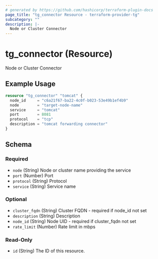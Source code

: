 ```yaml
---
# generated by https://github.com/hashicorp/terraform-plugin-docs
page_title: "tg_connector Resource - terraform-provider-tg"
subcategory: ""
description: |-
  Node or Cluster Connector
---
```


# tg_connector (Resource)

Node or Cluster Connector

## Example Usage

```terraform
resource "tg_connector" "tomcat" {
  node_id     = "c6a21f67-ba22-4c0f-b023-53e49b1ef4b9"
  node        = "target-node-name"
  service     = "tomcat"
  port        = 8081
  protocol    = "tcp"
  description = "tomcat forwarding connector"
}
```

<!-- schema generated by tfplugindocs -->
## Schema

### Required

- `node` (String) Node or cluster name providing the service
- `port` (Number) Port
- `protocol` (String) Protocol
- `service` (String) Service name

### Optional

- `cluster_fqdn` (String) Cluster FQDN - required if node_id not set
- `description` (String) Description
- `node_id` (String) Node UID - required if cluster_fqdn not set
- `rate_limit` (Number) Rate limit in mbps

### Read-Only

- `id` (String) The ID of this resource.


